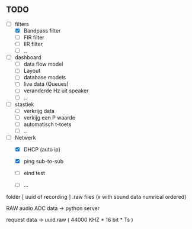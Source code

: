 
## TODO
- [ ] filters
    - [x] Bandpass filter
    - [ ] FIR filter
    - [ ] IIR filter 
    - [ ] ..

- [ ] dashboard
    - [ ] data flow model
    - [ ] Layout  
    - [ ] database models
    - [ ] live data (Queues) 
    - [ ] veranderde Hz uit speaker
    - [ ] .. 

- [ ] stastiek 
    - [ ] verkrijg data
    - [ ] verkijg een P waarde
    - [ ] automatisch t-toets
    - [ ] ..

- [ ] Netwerk
    - [x] DHCP (auto ip) 
    - [x] ping sub-to-sub
    - [ ] eind test
    - [ ] ...


folder [ uuid of recording ]
    .raw files (x with sound data numrical ordered)



RAW audio ADC data -> python server 

request data -> uuid.raw  ( 44000 KHZ * 16 bit * Ts )